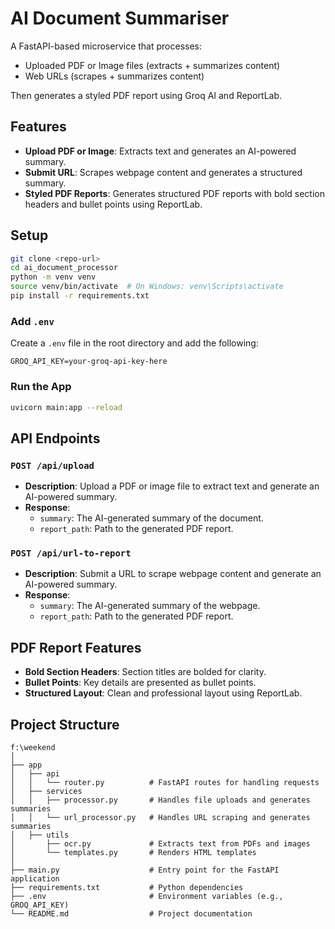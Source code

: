 # AI Document Summariser

A FastAPI-based microservice that processes:
- Uploaded PDF or Image files (extracts + summarizes content)
- Web URLs (scrapes + summarizes content)

Then generates a styled PDF report using Groq AI and ReportLab.

## Features
- **Upload PDF or Image**: Extracts text and generates an AI-powered summary.
- **Submit URL**: Scrapes webpage content and generates a structured summary.
- **Styled PDF Reports**: Generates structured PDF reports with bold section headers and bullet points using ReportLab.

## Setup
```bash
git clone <repo-url>
cd ai_document_processor
python -m venv venv
source venv/bin/activate  # On Windows: venv\Scripts\activate
pip install -r requirements.txt
```

### Add `.env`
Create a `.env` file in the root directory and add the following:
```
GROQ_API_KEY=your-groq-api-key-here
```

### Run the App
```bash
uvicorn main:app --reload
```

## API Endpoints
### `POST /api/upload`
- **Description**: Upload a PDF or image file to extract text and generate an AI-powered summary.
- **Response**:
  - `summary`: The AI-generated summary of the document.
  - `report_path`: Path to the generated PDF report.

### `POST /api/url-to-report`
- **Description**: Submit a URL to scrape webpage content and generate an AI-powered summary.
- **Response**:
  - `summary`: The AI-generated summary of the webpage.
  - `report_path`: Path to the generated PDF report.

## PDF Report Features
- **Bold Section Headers**: Section titles are bolded for clarity.
- **Bullet Points**: Key details are presented as bullet points.
- **Structured Layout**: Clean and professional layout using ReportLab.

## Project Structure
```
f:\weekend
│
├── app
│   ├── api
│   │   └── router.py          # FastAPI routes for handling requests
│   ├── services
│   │   ├── processor.py       # Handles file uploads and generates summaries
│   │   └── url_processor.py   # Handles URL scraping and generates summaries
│   ├── utils
│       ├── ocr.py             # Extracts text from PDFs and images
│       └── templates.py       # Renders HTML templates
│          
├── main.py                    # Entry point for the FastAPI application
├── requirements.txt           # Python dependencies
├── .env                       # Environment variables (e.g., GROQ_API_KEY)
└── README.md                  # Project documentation
```

